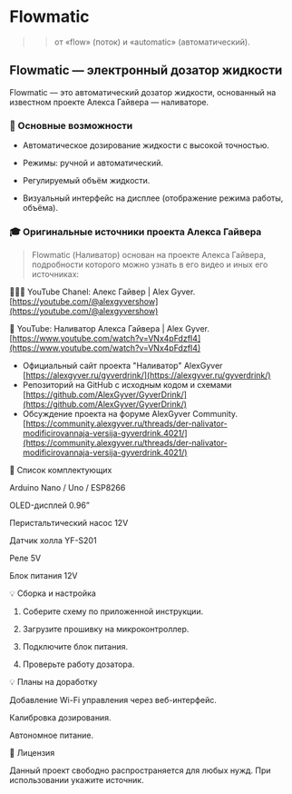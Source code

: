 # Flowmatic
>> от «flow» (поток) и «automatic» (автоматический). 

<!-- фото проекта -->

## Flowmatic — электронный дозатор жидкости

Flowmatic — это автоматический дозатор жидкости, основанный на известном проекте Алекса Гайвера — наливаторе. 

### 🔧 Основные возможности

- Автоматическое дозирование жидкости с высокой точностью.

- Режимы: ручной и автоматический.

- Регулируемый объём жидкости.

- Визуальный интерфейс на дисплее (отображение режима работы, объёма).


### 🎓 Оригинальные источники проекта Алекса Гайвера

> Flowmatic (Наливатор) основан на проекте Алекса Гайвера, подробности которого можно узнать в его видео и иных его источниках:

👨🏻‍💻 YouTube Chanel: Алекс Гайвер | Alex Gyver.
[https://youtube.com/@alexgyvershow](https://youtube.com/@alexgyvershow)

🎥 YouTube: Наливатор Алекса Гайвера | Alex Gyver.
[https://www.youtube.com/watch?v=VNx4pFdzfI4](https://www.youtube.com/watch?v=VNx4pFdzfI4)

- Официальный сайт проекта "Наливатор" AlexGyver
[https://alexgyver.ru/gyverdrink/](https://alexgyver.ru/gyverdrink/)
- Репозиторий на GitHub с исходным кодом и схемами
[https://github.com/AlexGyver/GyverDrink/](https://github.com/AlexGyver/GyverDrink/)
- Обсуждение проекта на форуме AlexGyver Community.
[https://community.alexgyver.ru/threads/der-nalivator-modificirovannaja-versija-gyverdrink.4021/](https://community.alexgyver.ru/threads/der-nalivator-modificirovannaja-versija-gyverdrink.4021/)


🏰 Список комплектующих

Arduino Nano / Uno / ESP8266

OLED-дисплей 0.96”

Перистальтический насос 12V

Датчик холла YF-S201

Реле 5V

Блок питания 12V


💡 Сборка и настройка

1. Соберите схему по приложенной инструкции.


2. Загрузите прошивку на микроконтроллер.


3. Подключите блок питания.


4. Проверьте работу дозатора.



💡 Планы на доработку

Добавление Wi-Fi управления через веб-интерфейс.

Калибровка дозирования.

Автономное питание.


🌟 Лицензия

Данный проект свободно распространяется для любых нужд. При использовании укажите источник.


